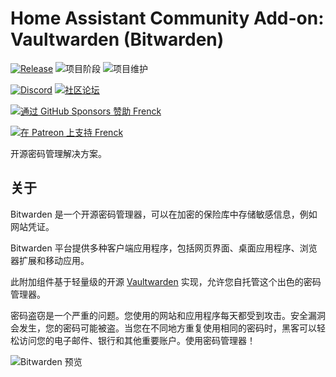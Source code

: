# Home Assistant Community Add-on: Vaultwarden (Bitwarden)

[![Release][release-shield]][release] ![项目阶段][project-stage-shield] ![项目维护][maintenance-shield]

[![Discord][discord-shield]][discord] [![社区论坛][forum-shield]][forum]

[![通过 GitHub Sponsors 赞助 Frenck][github-sponsors-shield]][github-sponsors]

[![在 Patreon 上支持 Frenck][patreon-shield]][patreon]

开源密码管理解决方案。

## 关于

Bitwarden 是一个开源密码管理器，可以在加密的保险库中存储敏感信息，例如网站凭证。

Bitwarden 平台提供多种客户端应用程序，包括网页界面、桌面应用程序、浏览器扩展和移动应用。

此附加组件基于轻量级的开源 [Vaultwarden][vaultwarden] 实现，允许您自托管这个出色的密码管理器。

密码盗窃是一个严重的问题。您使用的网站和应用程序每天都受到攻击。安全漏洞会发生，您的密码可能被盗。当您在不同地方重复使用相同的密码时，黑客可以轻松访问您的电子邮件、银行和其他重要账户。使用密码管理器！

![Bitwarden 预览][screenshot]

[discord-shield]: https://img.shields.io/discord/478094546522079232.svg
[discord]: https://discord.me/hassioaddons
[forum-shield]: https://img.shields.io/badge/community-forum-brightgreen.svg
[forum]: https://community.home-assistant.io/t/home-assistant-community-add-on-bitwarden-rs/115573?u=frenck
[github-sponsors-shield]: https://frenck.dev/wp-content/uploads/2019/12/github_sponsor.png
[github-sponsors]: https://github.com/sponsors/frenck
[maintenance-shield]: https://img.shields.io/maintenance/yes/2025.svg
[patreon-shield]: https://frenck.dev/wp-content/uploads/2019/12/patreon.png
[patreon]: https://www.patreon.com/frenck
[project-stage-shield]: https://img.shields.io/badge/project%20stage-experimental-yellow.svg
[release-shield]: https://img.shields.io/badge/version-v0.24.1-blue.svg
[release]: https://github.com/hassio-addons/addon-bitwarden/tree/v0.24.1
[screenshot]: https://github.com/hassio-addons/addon-bitwarden/raw/main/images/screenshot.png
[vaultwarden]: https://github.com/dani-garcia/vaultwarden